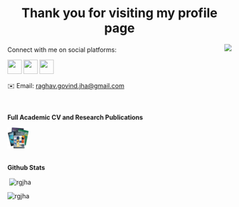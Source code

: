 ### 
<h1 align="center"> Thank you for visiting my profile page </h1>  
<a href="https://komarev.com/ghpvc/?username=rgjha"><img align="right" src="https://komarev.com/ghpvc/?username=rgjha&color=orange" /></a>


<h3 align="center">  </p></h3>

Connect with me on social platforms:  <p align="left"> <a href="https://www.github.com/rgjha" target="_blank" rel="noreferrer"><img src="https://raw.githubusercontent.com/danielcranney/readme-generator/main/public/icons/socials/github.svg" width="32" height="32" /></a>             <a href="https://www.linkedin.com/comm/mynetwork/discovery-see-all?usecase=PEOPLE_FOLLOWS&followMember=rgjha" target="_blank" rel="noreferrer"><img src="https://raw.githubusercontent.com/danielcranney/readme-generator/main/public/icons/socials/linkedin.svg" width="32" height="32" /></a>           <a href="https://www.twitter.com/rgjha1989" target="_blank" rel="noreferrer"><img src="https://raw.githubusercontent.com/danielcranney/readme-generator/main/public/icons/socials/twitter.svg" width="32" height="32" /></a></p>

✉️  Email: [raghav.govind.jha@gmail.com](mailto:raghav.govind.jha@gmail.com)

 </br> 
 
  <!-- <summary><b> Data Science Portfolio </b></summary> TO BE FILLED HERE --> 
 
  </br> 
  
<summary><b> Full Academic CV and Research Publications </b></summary>
 
<a href="https://rgjha.github.io/raghav_jha_cv.pdf" target="_blank" rel="noreferrer"><img src="https://github.com/rgjha/rgjha.github.io/blob/master/gallery/image1.png" width="48" height="48" /></a></p>

 </br> 
 
 <summary><b>Github Stats</b></summary>
 <p>&nbsp;<img align="center" src="https://github-readme-stats.vercel.app/api?username=rgjha&show_icons=true&locale=en&theme=algolia" alt="rgjha" /></p>

<p><img align="left" src="https://github-readme-stats.vercel.app/api/top-langs?username=rgjha&show_icons=true&theme=algolia&locale=en&layout=compact" alt="rgjha" /></p>  


